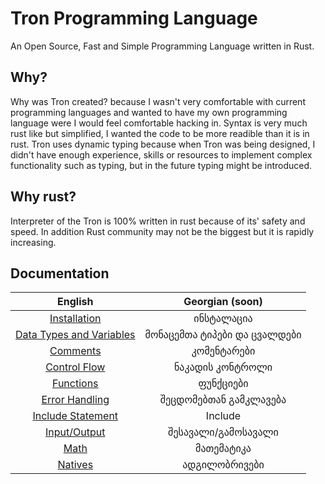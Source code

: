 # Tron Programming Language

An Open Source, Fast and Simple Programming Language written in Rust.

## Why?

Why was Tron created? because I wasn't very comfortable with current programming languages and wanted to have my own programming language were I would feel comfortable hacking in. Syntax is very much rust like but simplified, I wanted the code to be more readible than it is in rust. Tron uses dynamic typing because when Tron was being designed, I didn't have enough experience, skills or resources to implement complex functionality such as typing, but in the future typing might be introduced.

## Why rust?

Interpreter of the Tron is 100% written in rust because of its' safety and speed. In addition Rust community may not be the biggest but it is rapidly increasing.

## Documentation

|                   English                   |       Georgian (soon)        |
| :-----------------------------------------: | :--------------------------: |
|      [Installation](./installation.md)      |          ინსტალაცია          |
| [Data Types and Variables](./data-types.md) | მონაცემთა ტიპები და ცვალდები |
|          [Comments](./comments.md)          |         კომენტარები          |
|      [Control Flow](./control-flow.md)      |       ნაკადის კონტროლი       |
|         [Functions](./functions.md)         |          ფუნქციები           |
|    [Error Handling](./Error-handling.md)    |    შეცდომებთან გამკლავება    |
|      [Include Statement](./include.md)      |           Include            |
|           [Input/Output](./IO.md)           |     შესავალი/გამოსავალი      |
|              [Math](./Math.md)              |          მათემატიკა          |
|           [Natives](./Natives.md)           |        ადგილობრივები         |
